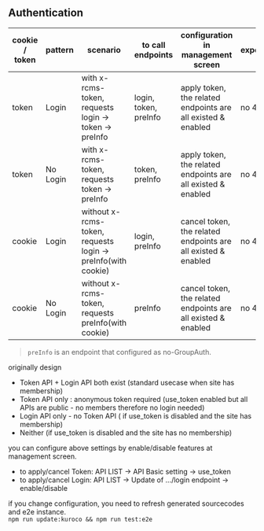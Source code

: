 ## Authentication

| cookie / token | pattern  | scenario                                                  | to call endpoints  | configuration in management screen                            | expected |
| -------------- | -------- | --------------------------------------------------------- | ------------------ | ------------------------------------------------------------- | -------- |
| token          | Login    | with x-rcms-token, requests login -> token -> preInfo        | login, token, preInfo | apply token, the related endpoints are all existed & enabled  | no 401   |
| token          | No Login | with x-rcms-token, requests token -> preInfo                 | token, preInfo        | apply token, the related endpoints are all existed & enabled  | no 401   |
| cookie         | Login    | without x-rcms-token, requests login -> preInfo(with cookie) | login, preInfo        | cancel token, the related endpoints are all existed & enabled | no 401   |
| cookie         | No Login | without x-rcms-token, requests preInfo(with cookie)          | preInfo               | cancel token, the related endpoints are all existed & enabled | no 401   |

> `preInfo` is an endpoint that configured as no-GroupAuth.

originally design

- Token API + Login API both exist (standard usecase when site has membership)
- Token API only : anonymous token required (use_token enabled but all APIs are public - no members therefore no login needed)
- Login API only - no Token API ( if use_token is disabled and the site has membership)
- Neither (if use_token is disabled and the site has no membership)

you can configure above settings by enable/disable features at management screen.

- to apply/cancel Token: API LIST -> API Basic setting -> use_token
- to apply/cancel Login: API LIST -> Update of .../login endpoint -> enable/disable

if you change configuration, you need to refresh generated sourcecodes and e2e instance.  
`npm run update:kuroco && npm run test:e2e`

